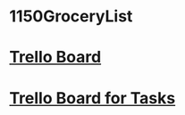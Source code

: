 # 1150GroceryList
# [Trello Board](https://trello.com/b/rAFmNBop/stories)
# [Trello Board for Tasks](https://trello.com/b/OxK2T3sA/tasks)
